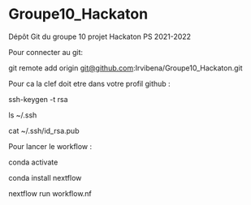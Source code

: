 # Groupe10_Hackaton
Dépôt Git du groupe 10 projet Hackaton PS 2021-2022


Pour connecter au git:

git remote add origin git@github.com:Irvibena/Groupe10_Hackaton.git

Pour ca la clef doit etre dans votre profil github :

ssh-keygen -t rsa

ls ~/.ssh

cat ~/.ssh/id_rsa.pub




Pour lancer le workflow :

conda activate

conda install nextflow

nextflow run workflow.nf
